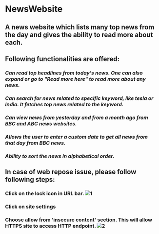 # NewsWebsite
## A news website which lists many top news from the day and gives the ability to read more about each.
## Following functionalities are offered:
### *Can read top headlines from today's news. One can also expand or go to "Read more here" to read more about any news.*
### *Can search for news related to specific keyword, like tesla or India. It fetches top news related to the keyword.*
### *Can view news from yesterday and from a month ago from BBC and ABC news websites.*
### *Allows the user to enter a custom date to get all news from that day from BBC news.*
### *Ability to sort the news in alphabetical order.*

## In case of web repose issue, please follow following steps:
### Click on the lock icon in URL bar. ![1](https://user-images.githubusercontent.com/58354621/203375989-9e1d40bc-6633-4d6a-b591-a8b2c07d7c9f.png)
### Click on site settings
### Choose allow from 'insecure content' section. This will allow HTTPS site to access HTTP endpoint. ![2](https://user-images.githubusercontent.com/58354621/203376706-adeaa832-b06b-4650-86c1-219ccb20675e.png)

